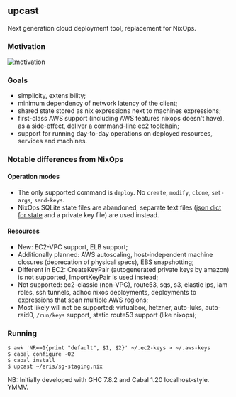 ## upcast

Next generation cloud deployment tool, replacement for NixOps.

### Motivation

![motivation](http://i.imgur.com/HY2Gtk5.png)

### Goals

- simplicity, extensibility;
- minimum dependency of network latency of the client;
- shared state stored as nix expressions next to machines expressions;
- first-class AWS support (including AWS features nixops doesn't have), as a side-effect, deliver a command-line ec2 toolchain;
- support for running day-to-day operations on deployed resources, services and machines.

### Notable differences from NixOps

#### Operation modes

- The only supported command is `deploy`. No `create`, `modify`, `clone`, `set-args`, `send-keys`.
- NixOps SQLite state files are abandoned, separate text files ([json dict for state](https://github.com/zalora/upcast/blob/master/src/Upcast/TermSubstitution.hs) and a private key file) are used instead.

#### Resources

- New: EC2-VPC support, ELB support;
- Additionally planned: AWS autoscaling, host-independent machine closures (deprecation of physical specs), EBS snapshotting;
- Different in EC2: CreateKeyPair (autogenerated private keys by amazon) is not supported, ImportKeyPair is used instead;
- Not supported: ec2-classic (non-VPC), route53, sqs, s3, elastic ips, iam roles, ssh tunnels, adhoc nixos deployments,
                 deployments to expressions that span multiple AWS regions;
- Most likely will not be supported: virtualbox, hetzner, auto-luks, auto-raid0, `/run/keys` support, static route53 support (like nixops);



### Running

```
$ awk 'NR==1{print "default", $1, $2}' ~/.ec2-keys > ~/.aws-keys
$ cabal configure -O2
$ cabal install
$ upcast ~/eris/sg-staging.nix
```

NB: Initially developed with GHC 7.8.2 and Cabal 1.20 localhost-style. YMMV.

